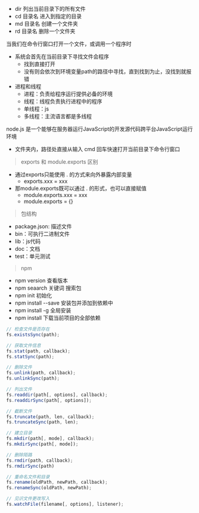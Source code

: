 * dir 列出当前目录下的所有文件
* cd 目录名  进入到指定的目录
* md 目录名  创建一个文件夹
* rd 目录名  删除一个文件夹

当我们在命令行窗口打开一个文件，或调用一个程序时

- 系统会首先在当前目录下寻找文件会程序
  - 找到直接打开
  - 没有则会依次到环境变量path的路径中寻找，直到找到为止，没找到就报错
- 进程和线程
  - 进程：负责给程序运行提供必备的环境
  - 线程：线程负责执行进程中的程序
  - 单线程：js
  - 多线程：主流语言都是多线程

node.js 是一个能够在服务器运行JavaScript的开发源代码跨平台JavaScript运行环境

* 文件夹内，路径处直接从输入 cmd 回车快速打开当前目录下命令行窗口

> exports 和 module.exports 区别

* 通过exports只能使用 . 的方式来向外暴露内部变量
  * exports.xxx = xxx
* 那module.exports既可以通过 . 的形式，也可以直接赋值
  * module.exports.xxx = xxx
  * module.exports = {}

> 包结构

* package.json: 描述文件
* bin：可执行二进制文件
* lib：js代码
* doc：文档
* test：单元测试

> npm

* npm version 查看版本
* npm seaarch 关键词 搜索包
* npm init  初始化
* npm install --save 安装包并添加到依赖中
* npm install -g 全局安装
* npm install 下载当前项目的全部依赖

```javascript
// 检查文件是否存在
fs.existsSync(path); 

// 获取文件信息
fs.stat(path, callback); 
fs.statSync(path); 

// 删除文件
fs.unlink(path, callback);
fs.unlinkSync(path);

// 列出文件
fs.readdir(path[, options], callback);
fs.readdirSync(path[, options]);

// 截断文件
fs.truncate(path, len, callback);
fs.truncateSync(path, len);

// 建立目录
fs.mkdir(path[, mode], callback);
fs.mkdirSync(path[, mode]);

// 删除陌路
fs.rmdir(path, callback);
fs.rmdirSync(path)

// 重命名文件和目录
fs.rename(oldPath, newPath, callback);
fs.renameSync(oldPath, newPath);

// 见识文件更改写入
fs.watchFile(filename[, options], listener);

```

